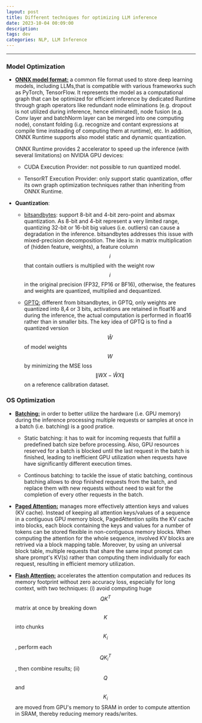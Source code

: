 ```yaml
---
layout: post
title: Different techniques for optimizing LLM inference
date: 2023-10-04 00:09:00
description: 
tags: dev
categories: NLP, LLM Inference
---
```


---


### Model Optimization

+ <b>[ONNX model format:](https://huggingface.co/docs/optimum/onnxruntime/concept_guides/onnx)</b> a common file format used to store deep learning models, including LLMs,that is compatible with various frameworks such as PyTorch, TensorFlow. It represents the model as a computational graph that can be optimized for efficient inference by dedicated Runtime through graph operators like redundant node eliminations (e.g. dropout is not utilized during inference, hence eliminated), node fusion (e.g. Conv layer and batchNorm layer can be merged into one computing node), constant folding (i.g. recognize and contant expressions at compile time insteading of computing them at runtime), etc. In addition, ONNX Runtime supports also model static and dynamic quantization.

    ONNX Runtime provides 2 accelerator to speed up the inference (with several limitations) on NVIDIA GPU devices:

    + CUDA Execution Provider: not possible to run quantized model.
        
    + TensorRT Execution Provider: only support static quantization, offer its own graph optimization techniques rather than inheriting from ONNX Runtime.

+ <b>Quantization</b>:

    + [bitsandbytes](https://github.com/TimDettmers/bitsandbytes): support 8-bit and 4-bit zero-point and absmax quantization. As 8-bit and 4-bit represent a very limited range, quantizing 32-bit or 16-bit big values (i.e. outliers) can cause a degradation in the inference. bitsandbytes addresses this issue with mixed-precision decomposition. The idea is: in matrix multiplication of (hidden feature, weights), a feature column $$i$$ that contain outliers is multiplied with the weight row $$i$$ in the original precision (FP32, FP16 or BF16), otherwise, the features and weights are quantized, multiplied and dequantized. 

    + [GPTQ:](https://huggingface.co/blog/gptq-integration) different from bitsandbytes, in GPTQ, only weights are quantized into 8,4 or 3 bits, activations are retained in float16 and during the inference, the actual computation is performed in float16 rather than in smaller bits. The key idea of GPTQ is to find a quantized version $$\hat{W}$$ of model weights $$W$$ by minimizing the MSE loss $$\| WX - \hat{W}X \|$$ on a reference calibration dataset.

### OS Optimization

+ <b>[Batching:](https://www.anyscale.com/blog/continuous-batching-llm-inference)</b> in order to better utilize the hardware (i.e. GPU memory) during the inference processing multiple requests or samples at once in a batch (i.e. batching) is a good pratice.
    
    + Static batching: it has to wait for incoming requests that fulfill a predefined batch size before processing. Also, GPU resources reserved for a batch is blocked until the last request in the batch is finished, leading to inefficient GPU utilization when requests have have significantly different execution times.

    + Continous batching: to tackle the issue of static batching, continous batching allows to drop finished requests from the batch, and replace them with new requests without need to wait for the completion of every other requests in the batch.

+ <b>[Paged Attention:](https://blog.vllm.ai/2023/06/20/vllm.html)</b> manages more effectively attention keys and values (KV cache). Instead of keeping all attention keys/values of a sequence in a contiguous GPU memory block, PagedAttention splits the KV cache into blocks, each block containing the keys and values for a number of tokens can be stored flexible in non-contiguous memory blocks. When computing the attention for the whole sequence, involved KV blocks are retrived via a block mapping table. Moreover, by using an universal block table, multiple requests that share the same input prompt can share prompt's KV(s) rather than computing them individually for each request, resulting in efficient memory utilization.

+ <b>[Flash Attention:](https://blog.vllm.ai/2023/06/20/vllm.html)</b> accelerates the attention computation and reduces its memory footprint without zero accuracy loss, especially for long context, with two techniques: (i) avoid computing huge $$QK^T$$ matrix at once by breaking down $$K$$ into chunks $$K_i$$, perform each $$QK_i^T$$, then combine results; (ii) $$Q$$ and $$K_i$$ are moved from GPU's memory to SRAM in order to compute attention in SRAM, thereby reducing memory reads/writes.
